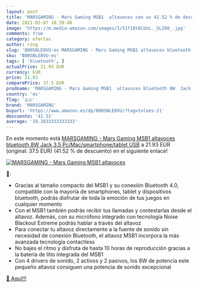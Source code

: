 ```yaml
---
layout: post
title: 'MARSGAMING - Mars Gaming MSB1  altavoces con un 41.52 % de descuento'
date: 2021-02-07 18:39:48
image: 'https://m.media-amazon.com/images/I/51f18t6CdnL._SL200_.jpg'
comments: true
category: ofertas
author: ring
slug: 'B00SNLE8VU-es MARSGAMING - Mars Gaming MSB1 altavoces bluetooth 8W Jack...'
sku: 'B00SNLE8VU-es'
tags: [ 'bluetooth', ]
actualPrice: 21.93 EUR
currency: EUR
price: 21.93
comparePrice: 37.5 EUR
prodname: 'MARSGAMING - Mars Gaming MSB1  altavoces bluetooth 8W  Jack 3.5  Pc/Mac/smartphone/tablet USB'
country: 'es'
flag: '🇪🇸'
brand: 'MARSGAMING'
buyurl: 'https://www.amazon.es/dp/B00SNLE8VU/?tag=tolees-21'
descuento: '41.52'
average: '19.2833333333333'
---
```


En este momento está [MARSGAMING - Mars Gaming MSB1  altavoces bluetooth 8W  Jack 3.5  Pc/Mac/smartphone/tablet USB](https://www.amazon.es/dp/B00SNLE8VU/?tag=tolees-21) a 21.93 EUR (original: 37.5 EUR) (41.52 %  de descuento) en el siguiente enlace!

[![MARSGAMING - Mars Gaming MSB1  altavoces](https://m.media-amazon.com/images/I/51f18t6CdnL._SL200_.jpg)](https://www.amazon.es/dp/B00SNLE8VU/?tag=tolees-21)

🔎:

- Gracias al tamaño compacto del MSB1 y su conexión Bluetooth 4.0, compatible con la mayoría de smartphones, tablet y dispositivos bluetooth, podrás disfrutar de toda la emoción de tus juegos en cualquier momento
- Con el MSB1 también podrás recibir tus llamadas y contestarlas desde el altavoz. Además, con su micrófono integrado con tecnología Noise Blackout Extreme podrás hablar a través del altavoz
- Para conectar tu altavoz directamente a la fuente de sonido sin necesidad de conexión Bluetooth, el altavoz MSB1 incorpora la más avanzada tecnología contactless
- No bajes el ritmo y disfruta de hasta 10 horas de reproducción gracias a la batería de litio integrada del MSB1
- Con 4 drivers de sonido, 2 activos y 2 pasivos, los 8W de potencia este pequeño altavoz consiguen una potencia de sonido excepcional

[🛒 Aquí!!!](https://www.amazon.es/dp/B00SNLE8VU/?tag=tolees-21)
